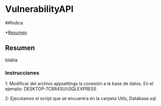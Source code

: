 <h1> VulnerabilityAPI </h1>

##Índice

*[Resumen](#Resumen)


<h2>Resumen</h2>
blabla
<h3>Instrucciones</h2>
1: Modificar del archivo appsettings la conexión a la base de datos. En el ejemplo: DESKTOP-7C8R4SU\\SQLEXPRESS

2: Ejecutamos el script que se encuentra en la carpeta Utils, Database.sql
